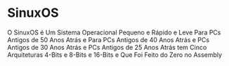 # SinuxOS
O SinuxOS é Um Sistema Operacional Pequeno e Rápido e Leve Para PCs Antigos de 50 Anos Atrás e Para PCs Antigos de 40 Anos Atrás e PCs Antigos de 30 Anos Atrás e PCs Antigos de 25 Anos Atrás tem Cinco Arquiteturas 4-Bits e 8-Bits e 16-Bits e Que Foi Feito do Zero no Assembly
